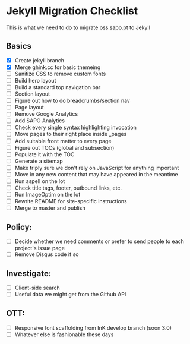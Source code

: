 # Jekyll Migration Checklist

This is what we need to do to migrate oss.sapo.pt to Jekyll

## Basics

- [x] Create jekyll branch
- [x] Merge ghink.cc for basic themeing
- [ ] Sanitize CSS to remove custom fonts
- [ ] Build hero layout
- [ ] Build a standard top navigation bar
- [ ] Section layout 
- [ ] Figure out how to do breadcrumbs/section nav
- [ ] Page layout
- [ ] Remove Google Analytics
- [ ] Add SAPO Analytics
- [ ] Check every single syntax highlighting invocation
- [ ] Move pages to their right place inside _pages
- [ ] Add suitable front matter to every page
- [ ] Figure out TOCs (global and subsection)
- [ ] Populate it with the TOC
- [ ] Generate a sitemap
- [ ] Make triply sure we don't rely on JavaScript for anything important
- [ ] Move in any new content that may have appeared in the meantime
- [ ] Run aspell on the lot
- [ ] Check title tags, footer, outbound links, etc.
- [ ] Run ImageOptim on the lot
- [ ] Rewrite README for site-specific instructions
- [ ] Merge to master and publish

## Policy:

- [ ] Decide whether we need comments or prefer to send people to each project's issue page
- [ ] Remove Disqus code if so

## Investigate:

- [ ] Client-side search
- [ ] Useful data we might get from the Github API

## OTT:

- [ ] Responsive font scaffolding from InK develop branch (soon 3.0)
- [ ] Whatever else is fashionable these days
